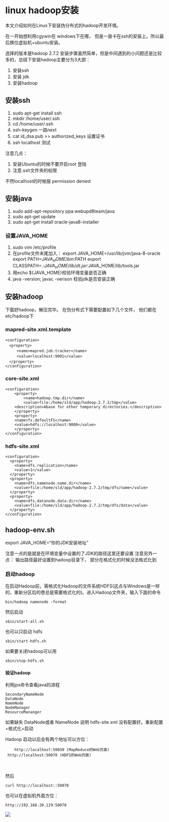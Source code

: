 # linux hadoop安装

本文介绍如何在Linux下安装伪分布式的hadoop开发环境。

在一开始想利用cgywin在 windows下在哪， 但是一直卡在ssh的安装上。所以最后换位虚拟机+ubuntu安装。

选择的版本是hadoop 2.7.2 安装步骤虽然简单，但是中间遇到的小问题还是比较多的，总结下安装hadoop主要分为3大部：

1. 安装ssh
2. 安装 jdk
3. 安装hadoop

## 安装ssh
1. sudo apt-get install ssh
2. mkdir /home/user/.ssh
3. cd /home/user/.ssh
4. ssh-keygen  一路next
5. cat id_dsa.pub >> authorized_keys 设置证书
6. ssh localhost  测试

注意几点： 

1. 安装Ubuntu的时候不要开启root 登陆
2. 注意.ssh文件夹的权限

不然localhost的时候报  permission denied

## 安装java
1. sudo add-apt-repository ppa:webupd8team/java
2. sudo apt-get update
3. sudo apt-get install oracle-java8-installer

### 设置JAVA_HOME
1. sudo vim /etc/profile
2. 在profile文件末尾加入： 
export JAVA_HOME=/usr/lib/jvm/java-8-oracle
export PATH=$JAVA_HOME/bin:$PATH 
export CLASSPATH=.:$JAVA_HOME/lib/dt.jar:$JAVA_HOME/lib/tools.jar 
3. 用echo ${JAVA_HOME}校验环境变量是否正确
4. java -version; javac -verison 校验jdk是否安装正确

## 安装hadoop
下载好hadoop，解压完毕。
在伪分布式下需要配置如下几个文件， 他们都在etc/hadoop下

### mapred-site.xml.template
	<configuration>
	　<property>
	　　　<name>mapred.job.tracker</name>
	　　　<value>localhost:9001</value>
	　</property>
	</configuration>

### core-site.xml

	<configuration>	
	    <property>
	        <name>hadoop.tmp.dir</name>
	       	<value>file:/home/sld/app/hadoop-2.7.2/tmp</value>
		<description>Abase for other temporary directories.</description>
	    </property>
	    <property>
		<name>fs.defaultFS</name>
		<value>hdfs://localhost:9000</value>	
	    </property>
	</configuration>

### hdfs-site.xml

	<configuration>
	  <property>
	    <name>dfs.replication</name>
	    <value>1</value>
	  </property>
	  <property>
	    <name>dfs.namenode.name.dir</name>
	    <value>file:/home/sld/app/hadoop-2.7.2/tmp/dfs/name</value>
	  </property>
	  <property>
	    <name>dfs.datanode.data.dir</name>
	    <value>file:/home/sld/app/hadoop-2.7.2/tmp/dfs/data</value>
	  </property>
	</configuration>

## hadoop-env.sh
export JAVA_HOME=“你的JDK安装地址”

注意一点的是就是在环境变量中设置的了JDK的路径这里还要设置
注意另外一点： 输出路径最好设置到hadoop目录下， 部分在格式化的时候没法格式化到

### 启动hadoop
在启动Hadoop前，需格式化Hadoop的文件系统HDFS(这点与Windows是一样的，重新分区后的卷总是需要格式化的)。进入Hadoop文件夹，输入下面的命令

	bin/hadoop namenode -format

然后启动

	sbin/start-all.sh

也可以只启动 hdfs

	sbin/start-hdfs.sh

如果要关闭hadoop可以用

	sbin/stop-hdfs.sh

#### 验证hadoop

利用jps命令查看java的进程

	SecondaryNameNode
	DataNode
	NameNode
	NodeManager
	ResourceMananger

如果缺失 DataNode或者 NameNode 说明 hdfs-site.xml 没有配置好。重新配置+格式化+启动

Hadoop 启动以后会有两个地址可以方位：

		http://localhost:50030 (MapReduce的Web页面)
	 http://localhost:50070 (HDFS的Web页面)

　　	 

然后
	
	curl http://localhost::50070 

也可以在虚拟机外面方位：

	http://192.168.20.129:50070

![](https://img.alicdn.com/imgextra/i4/46754672/TB2FUXunXXXXXadXXXXXXXXXXXX_!!46754672.jpg)
